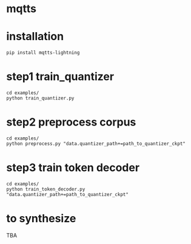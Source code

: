 # mqtts

# installation
```
pip install mqtts-lightning
```

# step1 train_quantizer
```
cd examples/
python train_quantizer.py
```

# step2 preprocess corpus
```
cd examples/
python preprocess.py "data.quantizer_path+=path_to_quantizer_ckpt"
```

# step3 train token decoder
```
cd examples/
python train_token_decoder.py "data.quantizer_path+=path_to_quantizer_ckpt"
```

# to synthesize
TBA

